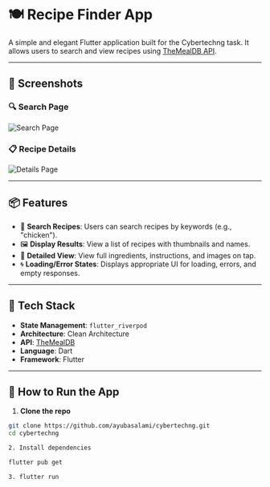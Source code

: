 # 🍽️ Recipe Finder App

A simple and elegant Flutter application built for the Cybertechng task. It allows users to search and view recipes using [TheMealDB API](https://www.themealdb.com/api.php).

---

## 📸 Screenshots

### 🔍 Search Page
![Search Page](assets/screenshots/search.png)

### 📋 Recipe Details
![Details Page](assets/screenshots/details.png)

---

## 📦 Features

- 🔎 **Search Recipes**: Users can search recipes by keywords (e.g., "chicken").
- 🖼️ **Display Results**: View a list of recipes with thumbnails and names.
- 📖 **Detailed View**: View full ingredients, instructions, and images on tap.
- 🌀 **Loading/Error States**: Displays appropriate UI for loading, errors, and empty responses.

---

## 🔧 Tech Stack

- **State Management**: `flutter_riverpod`
- **Architecture**: Clean Architecture
- **API**: [TheMealDB](https://www.themealdb.com/api/json/v1/1/search.php?s=chicken)
- **Language**: Dart
- **Framework**: Flutter

---

## 🚀 How to Run the App

1. **Clone the repo**

```bash
git clone https://github.com/ayubasalami/cybertechng.git
cd cybertechng

2. Install dependencies

flutter pub get

3. flutter run


